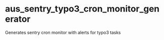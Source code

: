 # aus_sentry_typo3_cron_monitor_generator
Generates sentry cron monitor with alerts for typo3 tasks
